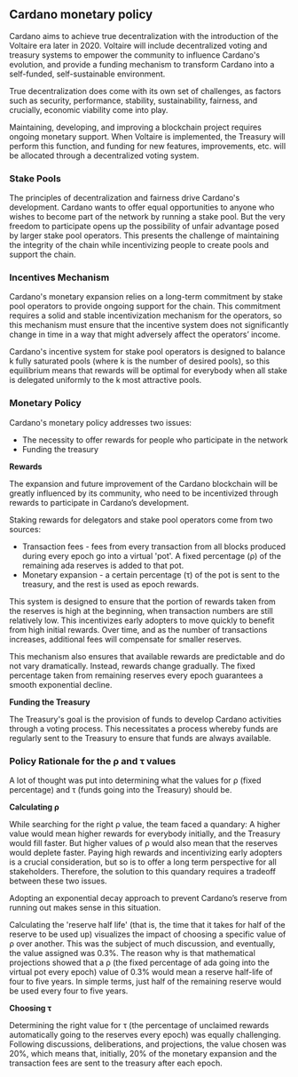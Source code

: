 ## Cardano monetary policy

Cardano aims to achieve true decentralization with the introduction of the Voltaire era later in 2020. Voltaire will include decentralized voting and treasury systems to empower the community to influence Cardano's evolution, and provide a funding mechanism to transform Cardano into a self-funded, self-sustainable environment.

True decentralization does come with its own set of challenges, as factors such as security, performance, stability, sustainability, fairness, and crucially, economic viability come into play.

Maintaining, developing, and improving a blockchain project requires ongoing monetary support. When Voltaire is implemented, the Treasury will perform this function, and funding for new features, improvements, etc. will be allocated through a decentralized voting system.

### Stake Pools

The principles of decentralization and fairness drive Cardano's development. Cardano wants to offer equal opportunities to anyone who wishes to become part of the network by running a stake pool. But the very freedom to participate opens up the possibility of unfair advantage posed by larger stake pool operators. This presents the challenge of maintaining the integrity of the chain while incentivizing people to create pools and support the chain.

### Incentives Mechanism

Cardano's monetary expansion relies on a long-term commitment by stake pool operators to provide ongoing support for the chain. This commitment requires a solid and stable incentivization mechanism for the operators, so this mechanism must ensure that the incentive system does not significantly change in time in a way that might adversely affect the operators’ income.

Cardano's incentive system for stake pool operators is designed to balance k fully saturated pools (where k is the number of desired pools), so this equilibrium means that rewards will be optimal for everybody when all stake is delegated uniformly to the k most attractive pools.

### Monetary Policy

Cardano's monetary policy addresses two issues: 

-   The necessity to offer rewards for people who participate in the network
-   Funding the treasury

**Rewards**

The expansion and future improvement of the Cardano blockchain will be greatly influenced by its community, who need to be incentivized through rewards to participate in Cardano’s development.

Staking rewards for delegators and stake pool operators come from two sources:

-   Transaction fees - fees from every transaction from all blocks produced during every epoch go into a virtual 'pot'. A fixed percentage (ρ) of the remaining ada reserves is added to that pot.
-   Monetary expansion - a certain percentage (τ) of the pot is sent to the treasury, and the rest is used as epoch rewards.

This system is designed to ensure that the portion of rewards taken from the reserves is high at the beginning, when transaction numbers are still relatively low. This incentivizes early adopters to move quickly to benefit from high initial rewards. Over time, and as the number of transactions increases, additional fees will compensate for smaller reserves.

This mechanism also ensures that available rewards are predictable and do not vary dramatically. Instead, rewards change gradually. The fixed percentage taken from remaining reserves every epoch guarantees a smooth exponential decline.

**Funding the Treasury**

The Treasury's goal is the provision of funds to develop Cardano activities through a voting process. This necessitates a process whereby funds are regularly sent to the Treasury to ensure that funds are always available.

### Policy Rationale for the ρ and τ values

A lot of thought was put into determining what the values for ρ (fixed percentage) and τ (funds going into the Treasury) should be. 

**Calculating ρ**

While searching for the right ρ value, the team faced a quandary: A higher value would mean higher rewards for everybody initially, and the Treasury would fill faster. But higher values of ρ would also mean that the reserves would deplete faster. Paying high rewards and incentivizing early adopters is a crucial consideration, but so is to offer a long term perspective for all stakeholders. Therefore, the solution to this quandary requires a tradeoff between these two issues.

Adopting an exponential decay approach to prevent Cardano’s reserve from running out makes sense in this situation.

Calculating the 'reserve half life' (that is, the time that it takes for half of the reserve to be used up) visualizes the impact of choosing a specific value of ρ over another. This was the subject of much discussion, and eventually, the value assigned was 0.3%. The reason why is that mathematical projections showed that a ρ (the fixed percentage of ada going into the virtual pot every epoch) value of 0.3% would mean a reserve half-life of four to five years. In simple terms, just half of the remaining reserve would be used every four to five years.

**Choosing τ**

Determining the right value for τ (the percentage of unclaimed rewards automatically going to the reserves every epoch) was equally challenging. Following discussions, deliberations, and projections, the value chosen was 20%, which means that, initially, 20% of the monetary expansion and the transaction fees are sent to the treasury after each epoch.

